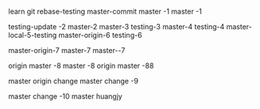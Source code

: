 learn git rebase-testing
master-commit
master -1
master -1

testing-update -2
master-2
master-3
testing-3
master-4
testing-4
master-local-5-testing
master-origin-6
testing-6

master-origin-7
master-7
master--7

origin master -8
master -8
origin master -88

master origin change
master change -9

master change -10
master huangjy
